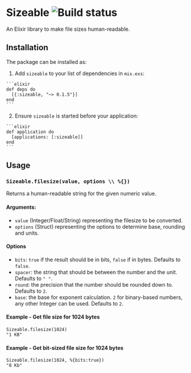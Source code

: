 # Sizeable ![Build status](https://travis-ci.org/arvidkahl/sizeable.svg)

An Elixir library to make file sizes human-readable.

## Installation

The package can be installed as:

  1. Add `sizeable` to your list of dependencies in `mix.exs`:

    ```elixir
    def deps do
      [{:sizeable, "~> 0.1.5"}]
    end
    ```

  2. Ensure `sizeable` is started before your application:

    ```elixir
    def application do
      [applications: [:sizeable]]
    end
    ```

## Usage

### `Sizeable.filesize(value, options \\ %{})`

Returns a human-readable string for the given numeric value.

#### Arguments:

- `value` (Integer/Float/String) representing the filesize to be converted.
- `options` (Struct) representing the options to determine base, rounding and units.

#### Options

- `bits`: `true` if the result should be in bits, `false` if in bytes. Defaults to `false`.
- `spacer`: the string that should be between the number and the unit. Defaults to `" "`.
- `round`: the precision that the number should be rounded down to. Defaults to `2`.
- `base`: the base for exponent calculation. `2` for binary-based numbers, any other Integer can be used. Defaults to `2`.

#### Example - Get file size for 1024 bytes

    Sizeable.filesize(1024)
    "1 KB"

#### Example - Get bit-sized file size for 1024 bytes

    Sizeable.filesize(1024, %{bits:true})
    "8 Kb"
